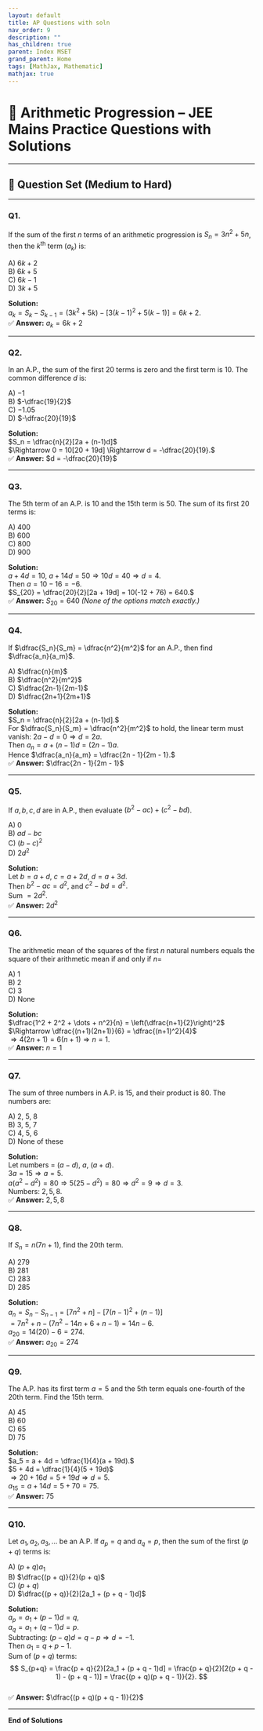 ```yaml
---
layout: default
title: AP Questions with soln
nav_order: 9
description: ""
has_children: true
parent: Index MSET
grand_parent: Home
tags: [MathJax, Mathematic]
mathjax: true
---
```

# 📘 Arithmetic Progression – JEE Mains Practice Questions with Solutions

---

## 🧮 Question Set (Medium to Hard)

---

### **Q1.**
If the sum of the first $n$ terms of an arithmetic progression is $S_n = 3n^2 + 5n$, then the $k^{\text{th}}$ term ($a_k$) is:

A) $6k + 2$  
B) $6k + 5$  
C) $6k - 1$  
D) $3k + 5$

**Solution:**  
$a_k = S_k - S_{k-1} = (3k^2 + 5k) - [3(k-1)^2 + 5(k-1)] = 6k + 2.$  
✅ **Answer:** $a_k = 6k + 2$

---

### **Q2.**
In an A.P., the sum of the first 20 terms is zero and the first term is 10. The common difference $d$ is:

A) $-1$  
B) $-\dfrac{19}{2}$  
C) $-1.05$  
D) $-\dfrac{20}{19}$

**Solution:**  
$S_n = \dfrac{n}{2}[2a + (n-1)d]$  
$\Rightarrow 0 = 10[20 + 19d] \Rightarrow d = -\dfrac{20}{19}.$  
✅ **Answer:** $d = -\dfrac{20}{19}$

---

### **Q3.**
The 5th term of an A.P. is 10 and the 15th term is 50. The sum of its first 20 terms is:

A) 400  
B) 600  
C) 800  
D) 900

**Solution:**  
$a + 4d = 10,\ a + 14d = 50 \Rightarrow 10d = 40 \Rightarrow d = 4.$  
Then $a = 10 - 16 = -6.$  
$S_{20} = \dfrac{20}{2}[2a + 19d] = 10(-12 + 76) = 640.$  
✅ **Answer:** $S_{20} = 640$ *(None of the options match exactly.)*

---

### **Q4.**
If $\dfrac{S_n}{S_m} = \dfrac{n^2}{m^2}$ for an A.P., then find $\dfrac{a_n}{a_m}$.

A) $\dfrac{n}{m}$  
B) $\dfrac{n^2}{m^2}$  
C) $\dfrac{2n-1}{2m-1}$  
D) $\dfrac{2n+1}{2m+1}$

**Solution:**  
$S_n = \dfrac{n}{2}[2a + (n-1)d].$  
For $\dfrac{S_n}{S_m} = \dfrac{n^2}{m^2}$ to hold, the linear term must vanish: $2a - d = 0 \Rightarrow d = 2a.$  
Then $a_n = a + (n-1)d = (2n - 1)a.$  
Hence $\dfrac{a_n}{a_m} = \dfrac{2n - 1}{2m - 1}.$  
✅ **Answer:** $\dfrac{2n - 1}{2m - 1}$

---

### **Q5.**
If $a, b, c, d$ are in A.P., then evaluate $(b^2 - ac) + (c^2 - bd)$.

A) 0  
B) $ad - bc$  
C) $(b-c)^2$  
D) $2d^2$

**Solution:**  
Let $b = a + d,\ c = a + 2d,\ d = a + 3d.$  
Then $b^2 - ac = d^2,$ and $c^2 - bd = d^2.$  
Sum $= 2d^2.$  
✅ **Answer:** $2d^2$

---

### **Q6.**
The arithmetic mean of the squares of the first $n$ natural numbers equals the square of their arithmetic mean if and only if $n =$

A) 1  
B) 2  
C) 3  
D) None

**Solution:**  
$\dfrac{1^2 + 2^2 + \dots + n^2}{n} = \left(\dfrac{n+1}{2}\right)^2$  
$\Rightarrow \dfrac{(n+1)(2n+1)}{6} = \dfrac{(n+1)^2}{4}$  
$\Rightarrow 4(2n + 1) = 6(n + 1) \Rightarrow n = 1.$  
✅ **Answer:** $n = 1$

---

### **Q7.**
The sum of three numbers in A.P. is 15, and their product is 80. The numbers are:

A) 2, 5, 8  
B) 3, 5, 7  
C) 4, 5, 6  
D) None of these

**Solution:**  
Let numbers = $(a - d),\ a,\ (a + d).$  
$3a = 15 \Rightarrow a = 5.$  
$a(a^2 - d^2) = 80 \Rightarrow 5(25 - d^2) = 80 \Rightarrow d^2 = 9 \Rightarrow d = 3.$  
Numbers: $2, 5, 8.$  
✅ **Answer:** $2, 5, 8$

---

### **Q8.**
If $S_n = n(7n + 1)$, find the 20th term.

A) 279  
B) 281  
C) 283  
D) 285

**Solution:**  
$a_n = S_n - S_{n-1} = [7n^2 + n] - [7(n-1)^2 + (n-1)]$  
$= 7n^2 + n - (7n^2 - 14n + 6 + n - 1) = 14n - 6.$  
$a_{20} = 14(20) - 6 = 274.$  
✅ **Answer:** $a_{20} = 274$

---

### **Q9.**
The A.P. has its first term $a = 5$ and the 5th term equals one-fourth of the 20th term. Find the 15th term.

A) 45  
B) 60  
C) 65  
D) 75

**Solution:**  
$a_5 = a + 4d = \dfrac{1}{4}(a + 19d).$  
$5 + 4d = \dfrac{1}{4}(5 + 19d)$  
$\Rightarrow 20 + 16d = 5 + 19d \Rightarrow d = 5.$  
$a_{15} = a + 14d = 5 + 70 = 75.$  
✅ **Answer:** $75$

---

### **Q10.**
Let $a_1, a_2, a_3, \dots$ be an A.P. If $a_p = q$ and $a_q = p$, then the sum of the first $(p + q)$ terms is:

A) $(p + q)a_1$  
B) $\dfrac{(p + q)}{2}(p + q)$  
C) $(p + q)$  
D) $\dfrac{(p + q)}{2}[2a_1 + (p + q - 1)d]$

**Solution:**  
$a_p = a_1 + (p - 1)d = q,$  
$a_q = a_1 + (q - 1)d = p.$  
Subtracting: $(p - q)d = q - p \Rightarrow d = -1.$  
Then $a_1 = q + p - 1.$  
Sum of $(p + q)$ terms:  
$$
S_{p+q} = \frac{p + q}{2}[2a_1 + (p + q - 1)d]
= \frac{p + q}{2}[2(p + q - 1) - (p + q - 1)]
= \frac{(p + q)(p + q - 1)}{2}.
$$  
✅ **Answer:** $\dfrac{(p + q)(p + q - 1)}{2}$

---

**End of Solutions**
